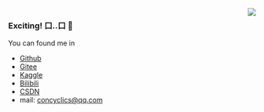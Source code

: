 

<img align="right" src="https://github-readme-stats.vercel.app/api?username=Concyclics&show_icons=true&theme=tokyonight" />



### Exciting! 口..口 👋

You can found me in 

- [Github](https://github.com/Concyclics)
- [Gitee](https://gitee.com/concyclics)
- [Kaggle](https://www.kaggle.com/concyclics)
- [Bilibili](https://space.bilibili.com/8271556)
- [CSDN](https://blog.csdn.net/qq_21008741)
- mail: [concyclics@qq.com](concyclics@qq.com)



<!--[![Anurag's github stats](https://github-readme-stats.vercel.app/api?username=Concyclics&show_icons=true&theme=tokyonight)](https://github.com/Concyclics/github-readme-stats)-->

<!--<img align="right" src="https://github-readme-stats.vercel.app/api/top-langs/?username=Concyclics&layout=compact&theme=tokyonight" />-->

<!--[![Top Langs](https://github-readme-stats.vercel.app/api/top-langs/?username=Concyclics&layout=compact&theme=tokyonight)](https://github.com/Concyclics/github-readme-stats)-->

<!--
**Concyclics/Concyclics** is a ✨ _special_ ✨ repository because its `README.md` (this file) appears on your GitHub profile.

Here are some ideas to get you started:

- 🔭 I’m currently working on ...
- 🌱 I’m currently learning ...
- 👯 I’m looking to collaborate on ...
- 🤔 I’m looking for help with ...
- 💬 Ask me about ...
- 📫 How to reach me: ...
- 😄 Pronouns: ...
- ⚡ Fun fact: ...
-->
<!--- 🌱 I’m currently learning on South China University of Technology and I graduated from Fuzhou NO.3 Middle School.-->
